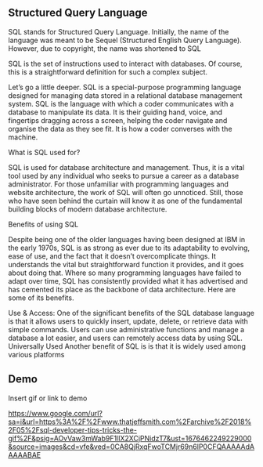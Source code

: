 
## Structured Query Language

SQL stands for Structured Query Language. Initially, the name of the language was meant to be Sequel (Structured English Query Language). However, due to copyright, the name was shortened to SQL

SQL is the set of instructions used to interact with databases. Of course, this is a straightforward definition for such a complex subject.

Let’s go a little deeper. SQL is a special-purpose programming language designed for managing data stored in a relational database management system. SQL is the language with which a coder communicates with a database to manipulate its data. It is their guiding hand, voice, and fingertips dragging across a screen, helping the coder navigate and organise the data as they see fit. It is how a coder converses with the machine.

What is SQL used for?

SQL is used for database architecture and management. Thus, it is a vital tool used by any individual who seeks to pursue a career as a database administrator. For those unfamiliar with programming languages and website architecture, the work of SQL will often go unnoticed. Still, those who have seen behind the curtain will know it as one of the fundamental building blocks of modern database architecture.

Benefits of using SQL

Despite being one of the older languages having been designed at IBM in the early 1970s, SQL is as strong as ever due to its adaptability to evolving, ease of use, and the fact that it doesn’t overcomplicate things. It understands the vital but straightforward function it provides, and it goes about doing that. Where so many programming languages have failed to adapt over time, SQL has consistently provided what it has advertised and has cemented its place as the backbone of data architecture. Here are some of its benefits.

Use & Access: 
One of the significant benefits of the SQL database language is that it allows users to quickly insert, update, delete, or retrieve data with simple commands. Users can use administrative functions and manage a database a lot easier, and users can remotely access data by using SQL. 
Universally Used
Another benefit of SQL is is that it is widely used among various platforms 

## Demo

Insert gif or link to demo

https://www.google.com/url?sa=i&url=https%3A%2F%2Fwww.thatjeffsmith.com%2Farchive%2F2018%2F05%2Fsql-developer-tips-tricks-the-gif%2F&psig=AOvVaw3mWab9F1lIX2XCjPNidzT7&ust=1676462249229000&source=images&cd=vfe&ved=0CA8QjRxqFwoTCMjr69n6lP0CFQAAAAAdAAAAABAE
